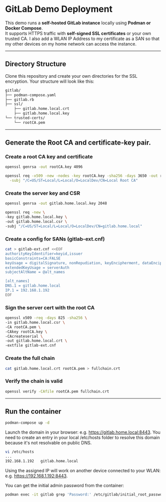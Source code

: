 # GitLab Demo Deployment

This demo runs a **self-hosted GitLab instance** locally using **Podman or Docker Compose**.  
It supports HTTPS traffic with **self-signed SSL certificates** or your own trusted CA. I also add a WLAN IP Address to my certificate as a SAN so that my other devices on my home network can access the instance.

---

## Directory Structure

Clone this repository and create your own directories for the SSL encryption. Your structure will look like this:

```bash
gitlab/
├── podman-compose.yaml
├── gitlab.rb
├── ssl/
    ├── gitlab.home.local.crt
    ├── gitlab.home.local.key
└── trusted-certs/
    └── rootCA.pem
```

---

## Generate the Root CA and certificate-key pair.

### Create a root CA key and certificate

```bash
openssl genrsa -out rootCA.key 4096

openssl req -x509 -new -nodes -key rootCA.key -sha256 -days 3650 -out rootCA.pem \
  -subj "/C=US/ST=Local/L=Local/O=LocalDev/CN=Local Root CA"
```

### Create the server key and CSR

```bash
openssl genrsa -out gitlab.home.local.key 2048

openssl req -new \
-key gitlab.home.local.key \
-out gitlab.home.local.csr \
-subj "/C=US/ST=Local/L=Local/O=LocalDev/CN=gitlab.home.local"
```

### Create a config for SANs (gitlab-ext.cnf)

```bash
cat > gitlab-ext.cnf <<EOF
authorityKeyIdentifier=keyid,issuer
basicConstraints=CA:FALSE
keyUsage = digitalSignature, nonRepudiation, keyEncipherment, dataEncipherment
extendedKeyUsage = serverAuth
subjectAltName = @alt_names

[alt_names]
DNS.1 = gitlab.home.local
IP.1 = 192.168.1.192
EOF
```

### Sign the server cert with the root CA

```bash
openssl x509 -req -days 825 -sha256 \
-in gitlab.home.local.csr \
-CA rootCA.pem \
-CAkey rootCA.key \
-CAcreateserial \
-out gitlab.home.local.crt \
-extfile gitlab-ext.cnf
```

### Create the full chain
```bash
cat gitlab.home.local.crt rootCA.pem > fullchain.crt
```

### Verify the chain is valid

```bash
openssl verify -CAfile rootCA.pem fullchain.crt
```

---

## Run the container

```bash
podman-compose up -d
```

Launch the domain in your browser: e.g. https://gitlab.home.local:8443. You need to create an entry in your local /etc/hosts folder to resolve this domain because it's not resolvable on public DNS.

```bash
vi /etc/hosts
...
192.168.1.192	gitlab.home.local
```

Using the assigned IP will work on another device connected to your WLAN: e.g. https://192.168.1.192:8443.

You can get the initial admin password from the container:

```bash
podman exec -it gitlab grep 'Password:' /etc/gitlab/initial_root_password
```
